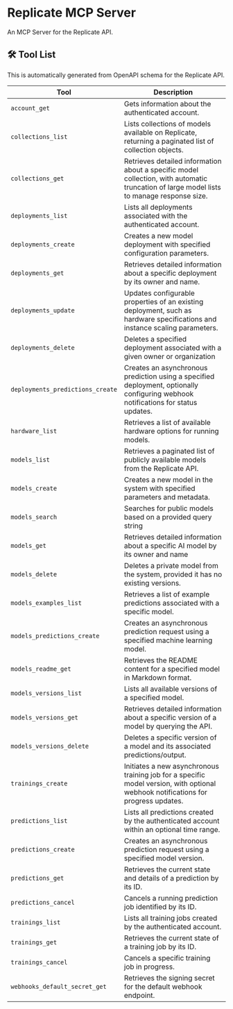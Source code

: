 # Replicate MCP Server

An MCP Server for the Replicate API.

## 🛠️ Tool List

This is automatically generated from OpenAPI schema for the Replicate API.


| Tool | Description |
|------|-------------|
| `account_get` | Gets information about the authenticated account. |
| `collections_list` | Lists collections of models available on Replicate, returning a paginated list of collection objects. |
| `collections_get` | Retrieves detailed information about a specific model collection, with automatic truncation of large model lists to manage response size. |
| `deployments_list` | Lists all deployments associated with the authenticated account. |
| `deployments_create` | Creates a new model deployment with specified configuration parameters. |
| `deployments_get` | Retrieves detailed information about a specific deployment by its owner and name. |
| `deployments_update` | Updates configurable properties of an existing deployment, such as hardware specifications and instance scaling parameters. |
| `deployments_delete` | Deletes a specified deployment associated with a given owner or organization |
| `deployments_predictions_create` | Creates an asynchronous prediction using a specified deployment, optionally configuring webhook notifications for status updates. |
| `hardware_list` | Retrieves a list of available hardware options for running models. |
| `models_list` | Retrieves a paginated list of publicly available models from the Replicate API. |
| `models_create` | Creates a new model in the system with specified parameters and metadata. |
| `models_search` | Searches for public models based on a provided query string |
| `models_get` | Retrieves detailed information about a specific AI model by its owner and name |
| `models_delete` | Deletes a private model from the system, provided it has no existing versions. |
| `models_examples_list` | Retrieves a list of example predictions associated with a specific model. |
| `models_predictions_create` | Creates an asynchronous prediction request using a specified machine learning model. |
| `models_readme_get` | Retrieves the README content for a specified model in Markdown format. |
| `models_versions_list` | Lists all available versions of a specified model. |
| `models_versions_get` | Retrieves detailed information about a specific version of a model by querying the API. |
| `models_versions_delete` | Deletes a specific version of a model and its associated predictions/output. |
| `trainings_create` | Initiates a new asynchronous training job for a specific model version, with optional webhook notifications for progress updates. |
| `predictions_list` | Lists all predictions created by the authenticated account within an optional time range. |
| `predictions_create` | Creates an asynchronous prediction request using a specified model version. |
| `predictions_get` | Retrieves the current state and details of a prediction by its ID. |
| `predictions_cancel` | Cancels a running prediction job identified by its ID. |
| `trainings_list` | Lists all training jobs created by the authenticated account. |
| `trainings_get` | Retrieves the current state of a training job by its ID. |
| `trainings_cancel` | Cancels a specific training job in progress. |
| `webhooks_default_secret_get` | Retrieves the signing secret for the default webhook endpoint. |
